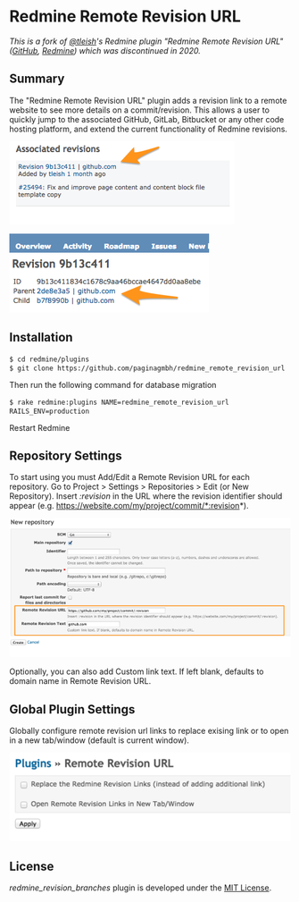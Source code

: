 # Redmine Remote Revision URL

_This is a fork of [@tleish](https://github.com/tleish)'s Redmine plugin "Redmine Remote Revision URL" ([GitHub](https://github.com/tleish/redmine_remote_revision_url), [Redmine](https://www.redmine.org/plugins/redmine_remote_revision_url)) which was discontinued in 2020._


## Summary

The "Redmine Remote Revision URL" plugin adds a revision link to a remote website to see more details on a commit/revision.
This allows a user to quickly jump to the associated GitHub, GitLab, Bitbucket or any other code hosting platform, and extend the current functionality of Redmine revisions.

![Screenshot](https://raw.githubusercontent.com/paginagmbh/redmine_remote_revision_url/master/docs/screenshot_associated_revisions.png)

![Screenshot](https://raw.githubusercontent.com/paginagmbh/redmine_remote_revision_url/master/docs/screenshot_revisions.png)


## Installation

```
$ cd redmine/plugins
$ git clone https://github.com/paginagmbh/redmine_remote_revision_url
```
Then run the following command for database migration
```
$ rake redmine:plugins NAME=redmine_remote_revision_url RAILS_ENV=production
```
Restart Redmine


## Repository Settings

To start using you must Add/Edit a Remote Revision URL for each repository. Go to Project > Settings > Repositories > Edit (or New Repository).
Insert *:revision* in the URL where the revision identifier should appear (e.g. https://website.com/my/project/commit/*:revision*).

![Screenshot](https://raw.githubusercontent.com/paginagmbh/redmine_remote_revision_url/master/docs/screenshot_repository_settings.png)

Optionally, you can also add Custom link text. If left blank, defaults to domain name in Remote Revision URL.


## Global Plugin Settings

Globally configure remote revision url links to replace exising link or to open in a new tab/window (default is current window).

![Screenshot](https://raw.githubusercontent.com/paginagmbh/redmine_remote_revision_url/master/docs/screenshot_plugin_settings.png)


## License

_redmine_revision_branches_ plugin is developed under the [MIT License](https://github.com/paginagmbh/redmine_revision_branches/blob/master/LICENSE).
